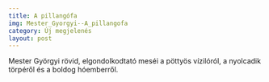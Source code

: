 ```yaml
---
title: A pillangófa
img: Mester_Gyorgyi--A_pillangofa
category: Új megjelenés
layout: post
---
```

Mester Györgyi rövid, elgondolkodtató meséi a pöttyös vízilóról, a nyolcadik törpéről és a boldog hóemberről. 

